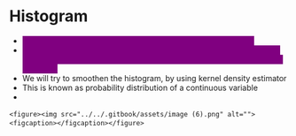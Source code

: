 # Histogram

* <mark style="color:purple;background-color:purple;">**Graphical representation of the distribution of numerical data**</mark>
* <mark style="color:purple;background-color:purple;">**It is an estimate of the probability distribution of continuous variable and is used to visualize the shape, central tendency and variability of a dataset**</mark>
* We will try to smoothen the histogram, by using kernel density estimator
* This is known as probability distribution of a continuous variable
*

    <figure><img src="../../.gitbook/assets/image (6).png" alt=""><figcaption></figcaption></figure>
